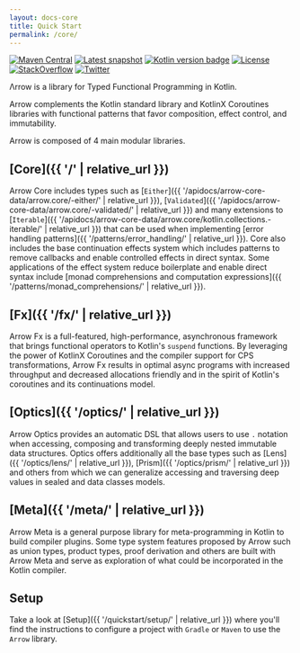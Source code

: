```yaml
---
layout: docs-core
title: Quick Start
permalink: /core/
---
```


[![Maven Central](https://img.shields.io/maven-central/v/io.arrow-kt/arrow-core?color=4caf50&label=latest%20release)](https://maven-badges.herokuapp.com/maven-central/io.arrow-kt/arrow-core)
[![Latest snapshot](https://img.shields.io/maven-metadata/v?color=important&label=latest%20snapshot&metadataUrl=https%3A%2F%2Foss.jfrog.org%2Fartifactory%2Foss-snapshot-local%2Fio%2Farrow-kt%2Farrow-core%2Fmaven-metadata.xml)](https://oss.jfrog.org/artifactory/oss-snapshot-local/io/arrow-kt/arrow-core/)
[![Kotlin version badge](https://img.shields.io/badge/Kotlin-1.4-blue)](https://kotlinlang.org/docs/reference/whatsnew14.html)
[![License](https://img.shields.io/badge/License-Apache%202.0-blue.svg)](https://www.apache.org/licenses/LICENSE-2.0)
[![StackOverflow](https://img.shields.io/badge/arrow--kt-grey.svg?logo=stackoverflow)](https://stackoverflow.com/questions/tagged/arrow-kt)
[![Twitter](https://img.shields.io/twitter/follow/arrow_kt?color=blue&style=flat)](https://twitter.com/arrow_kt)

Λrrow is a library for Typed Functional Programming in Kotlin.

Arrow complements the Kotlin standard library and KotlinX Coroutines libraries with functional patterns that favor composition, effect control, and immutability.

Arrow is composed of 4 main modular libraries.

## [Core]({{ '/' | relative_url }})
Arrow Core includes types such as [`Either`]({{ '/apidocs/arrow-core-data/arrow.core/-either/' | relative_url }}), [`Validated`]({{ '/apidocs/arrow-core-data/arrow.core/-validated/' | relative_url }}) and many extensions to [`Iterable`]({{ '/apidocs/arrow-core-data/arrow.core/kotlin.collections.-iterable/' | relative_url }}) that can be used when implementing [error handling patterns]({{ '/patterns/error_handling/' | relative_url }}).
Core also includes the base continuation effects system which includes patterns to remove callbacks and enable controlled effects in direct syntax. Some applications of the effect system reduce boilerplate and enable direct syntax include [monad comprehensions and computation expressions]({{ '/patterns/monad_comprehensions/' | relative_url }}).

## [Fx]({{ '/fx/' | relative_url }})
Arrow Fx is a full-featured, high-performance, asynchronous framework that brings functional operators to Kotlin's `suspend` functions.
By leveraging the power of KotlinX Coroutines and the compiler support for CPS transformations, Arrow Fx results in optimal async programs with increased throughput and decreased allocations friendly and in the spirit of Kotlin's coroutines and its continuations model.

## [Optics]({{ '/optics/' | relative_url }})
Arrow Optics provides an automatic DSL that allows users to use `.` notation when accessing, composing and transforming deeply nested immutable data structures.
Optics offers additionally all the base types such as [Lens]({{ '/optics/lens/' | relative_url }}), [Prism]({{ '/optics/prism/' | relative_url }}) and others from which we can generalize accessing and traversing deep values in sealed and data classes models.

## [Meta]({{ '/meta/' | relative_url }})
Arrow Meta is a general purpose library for meta-programming in Kotlin to build compiler plugins.
Some type system features proposed by Arrow such as union types, product types, proof derivation and others are built with Arrow Meta and serve as exploration of what could be incorporated in the Kotlin compiler.

## Setup
Take a look at [Setup]({{ '/quickstart/setup/' | relative_url }}) where you'll find the instructions to configure a project with `Gradle` or `Maven` to use the `Arrow` library.
